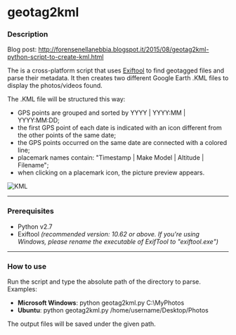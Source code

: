 # geotag2kml

### Description
Blog post: http://forensenellanebbia.blogspot.it/2015/08/geotag2kml-python-script-to-create-kml.html

The is a cross-platform script that uses [Exiftool](https://www.sno.phy.queensu.ca/~phil/exiftool/) to find geotagged files and parse their metadata. It then creates two different Google Earth .KML files to display the photos/videos found.

The .KML file will be structured this way:

- GPS points are grouped and sorted by YYYY | YYYY:MM | YYYY:MM:DD;
- the first GPS point of each date is indicated with an icon different from the other points of the same date;
- the GPS points occurred on the same date are connected with a colored line;
- placemark names contain: "Timestamp | Make Model | Altitude | Filename";
- when clicking on a placemark icon, the picture preview appears.

![KML](https://pbs.twimg.com/media/DuULuZeX4AUDOVJ.jpg)

---
### Prerequisites
  - Python v2.7
  - Exiftool *(recommended version: 10.62 or above. If you're using Windows, please rename the executable of ExifTool to "exiftool.exe")*
---
### How to use

Run the script and type the absolute path of the directory to parse. Examples:

- **Microsoft Windows**: python geotag2kml.py C:\MyPhotos
- **Ubuntu**: python geotag2kml.py /home/username/Desktop/Photos

The output files will be saved under the given path.
